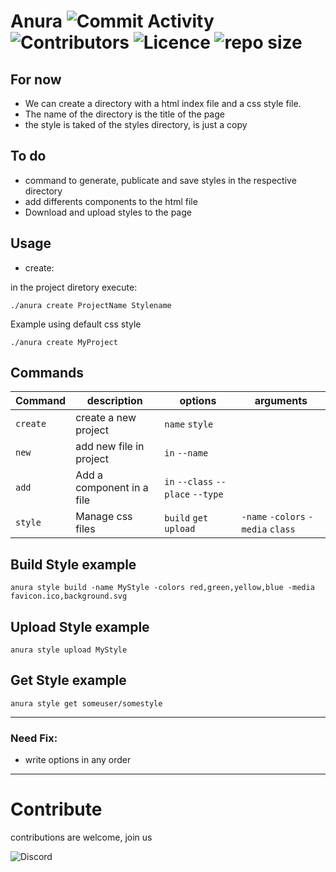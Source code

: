 
# Anura      ![Commit Activity](https://img.shields.io/github/commit-activity/w/juampam/anura) ![Contributors](https://img.shields.io/github/contributors/juampam/anura) ![Licence](https://img.shields.io/github/license/juampam/anura) ![repo size](https://img.shields.io/github/repo-size/juampam/anura)

## For now
- We can create a directory with a html index file and a css style file.
- The name of the directory is the title of the page
- the style is taked of the styles directory, is just a copy
## To do
- command to generate, publicate and save styles in the respective directory
- add differents components to the html file
- Download and upload styles to the page

## Usage
- create:

in the project diretory execute:
```
./anura create ProjectName Stylename
```
Example using default css style
```
./anura create MyProject
```
## Commands 

| Command       | description               | options                           | arguments  
| ------------- | ------------------------- | --------------------------------- |----------|
| `create`      | create a new project      | `name` `style`                    |
| `new`         | add new file in project   | `in` `--name`                     |
| `add`         | Add a component in a file | `in` `--class` `--place` `--type` |
| `style`       | Manage css files          | `build` `get` `upload`            | `-name` `-colors` `-media` `class` 

## Build Style example
```
anura style build -name MyStyle -colors red,green,yellow,blue -media favicon.ico,background.svg
```
## Upload Style example
```
anura style upload MyStyle
```
## Get Style example
```
anura style get someuser/somestyle
```
--- 

### Need Fix:
- write options in any order

---
# Contribute
contributions are welcome, join us

![Discord](https://img.shields.io/discord/996898483401396384)


